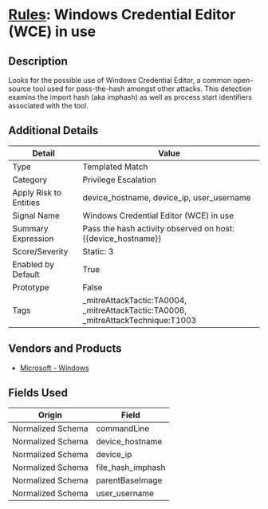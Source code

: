 # [Rules](README.md): Windows Credential Editor (WCE) in use

## Description
Looks for the possible use of Windows Credential Editor, a common open-source tool used for pass-the-hash amongst other attacks.  This detection examins the import hash (aka imphash) as well as process start identifiers associated with the tool.

## Additional Details
|Detail|Value|
|----|----|
|Type|Templated Match|
|Category|Privilege Escalation|
|Apply Risk to Entities|device_hostname, device_ip, user_username|
|Signal Name|Windows Credential Editor (WCE) in use|
|Summary Expression|Pass the hash activity observed on host: {{device_hostname}}|
|Score/Severity|Static: 3|
|Enabled by Default|True|
|Prototype|False|
|Tags|_mitreAttackTactic:TA0004, _mitreAttackTactic:TA0006, _mitreAttackTechnique:T1003|
## Vendors and Products
- [Microsoft - Windows](../products/1ff7546c-cb36-4a24-87f7-89d2cecc5761.md)


## Fields Used

|Origin|Field|
|----|----|
|Normalized Schema|commandLine|
|Normalized Schema|device_hostname|
|Normalized Schema|device_ip|
|Normalized Schema|file_hash_imphash|
|Normalized Schema|parentBaseImage|
|Normalized Schema|user_username|


